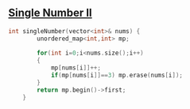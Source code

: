 ## [Single Number II](https://leetcode.com/problems/single-number-ii/)
```cpp
int singleNumber(vector<int>& nums) {
        unordered_map<int,int> mp;
        
        for(int i=0;i<nums.size();i++)
        {
            mp[nums[i]]++;
            if(mp[nums[i]]==3) mp.erase(nums[i]);
        }
        return mp.begin()->first;     
    }
```
